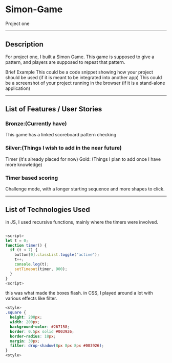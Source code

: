 # Simon-Game

Project one

---

## Description

For project one, I built a Simon Game. This game is supposed to give a pattern, and players are supposed to repeat that pattern.

Brief Example
This could be a code snippet showing how your project should be used (if it is meant to be integrated into another app)
This could be a screenshot of your project running in the browser (if it is a stand-alone application)

---

## List of Features / User Stories

### Bronze:(Currently have)

This game has a linked scoreboard
pattern checking

### Silver:(Things I wish to add in the near future)

Timer (it's already placed for now)
Gold: (Things I plan to add once I have more knowledge)

### Timer based scoring

Challenge mode, with a longer starting sequence and more shapes to click.

---

## List of Technologies Used

in JS, I used recursive functions, mainly where the timers were involved.

```js

<script>
let t = 0;
function timer() {
  if (t < 7) {
    button[0].classList.toggle("active");
    t++;
    console.log(t);
    setTimeout(timer, 900);
  }
}
<script>
```

this was what made the boxes flash.
in CSS, I played around a lot with various effects like filter.

```css
<style>
.square {
  height: 200px;
  width: 200px;
  background-color: #267158;
  border: 0.5px solid #003926;
  border-radius: 18px;
  margin: 30px;
  filter: drop-shadow(8px 8px 8px #003926);
}
<style>
```
